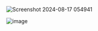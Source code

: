 
![Screenshot 2024-08-17 054941](https://github.com/user-attachments/assets/34c50750-f873-442f-ba21-2f550d4a7f21)


![image](https://github.com/user-attachments/assets/ec8af31f-6cda-4baa-90e7-075afa732f3a)
